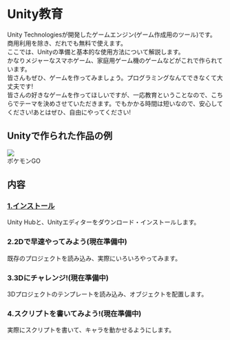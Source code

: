 # Unity教育
Unity Technologiesが開発したゲームエンジン(ゲーム作成用のツール)です。  
商用利用を除き、だれでも無料で使えます。  
ここでは、Unityの準備と基本的な使用方法について解説します。  
かなりメジャーなスマホゲーム、家庭用ゲーム機のゲームなどがこれで作られています。  
皆さんもぜひ、ゲームを作ってみましょう。プログラミングなんてできなくて大丈夫です!  
皆さんの好きなゲームを作ってほしいですが、一応教育ということなので、こちらでテーマを決めさせていただきます。でもかかる時間は短いなので、安心してください!あとはぜひ、自由にやってください!

## Unityで作られた作品の例
[![](https://www.pokemongo.jp/PostImages/2181baff023b84585067d4b08e1faf1f46639b78.png)](https://www.pokemongo.jp/)  
ポケモンGO

## 内容
### [1.インストール](https://github.com/kg-suken/WelcomeKit/tree/main/Unity/1-install)  
Unity Hubと、Unityエディターをダウンロード・インストールします。
### 2.2Dで早速やってみよう(現在準備中)
既存のプロジェクトを読み込み、実際にいろいろやってみます。
### 3.3Dにチャレンジ!(現在準備中)
3Dプロジェクトのテンプレートを読み込み、オブジェクトを配置します。
### 4.スクリプトを書いてみよう!(現在準備中)
実際にスクリプトを書いて、キャラを動かせるようにします。
